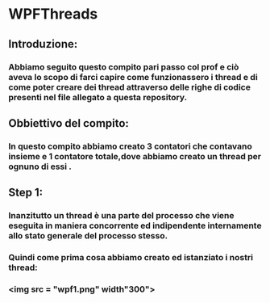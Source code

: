 # WPFThreads

## Introduzione:
### Abbiamo seguito questo compito pari passo col prof e ciò aveva lo scopo di farci capire come funzionassero i thread e di come poter creare dei thread attraverso delle righe di codice presenti nel file allegato a questa repository.
## Obbiettivo del compito:
### In questo compito abbiamo creato 3 contatori che contavano insieme e 1 contatore totale,dove abbiamo creato un thread per ognuno di essi .


## Step 1:
### Inanzitutto un thread è una parte del processo che viene eseguita in maniera concorrente ed indipendente internamente allo stato generale del processo stesso.
### Quindi come prima cosa abbiamo creato ed istanziato i nostri thread:
### <img src = "wpf1.png" width"300">

